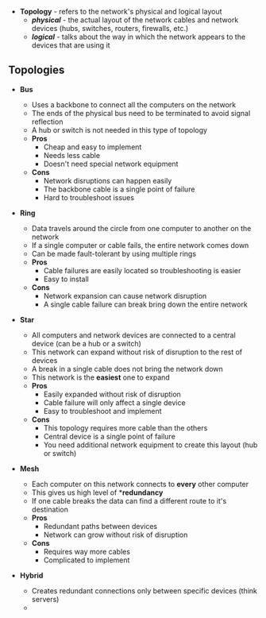 - **Topology** - refers to the network's physical and logical layout 
	- ***physical*** - the actual layout of the network cables and network devices (hubs, switches, routers, firewalls, etc.)
	- ***logical*** - talks about the way in which the network appears to the devices that are using it

## Topologies 
- **Bus** 
	- Uses a backbone to connect all the computers on the network 
	- The ends of the physical bus need to be terminated to avoid signal reflection
	- A hub or switch is not needed in this type of topology
	- **Pros**
		- Cheap and easy to implement
		- Needs less cable 
		- Doesn't need special network equipment 
	- **Cons**
		- Network disruptions can happen easily 
		- The backbone cable is a single point of failure 
		- Hard to troubleshoot issues

- **Ring**
	- Data travels around the circle from one computer to another on the network 
	- If a single computer or cable fails, the entire network comes down 
	- Can be made fault-tolerant by using multiple rings 
	- **Pros** 
		- Cable failures are easily located so troubleshooting is easier 
		- Easy to install 
	- **Cons**
		- Network expansion can cause network disruption
		- A single cable failure can break bring down the entire network 

- **Star**
	- All computers and network devices are connected to a central device (can be a hub or a switch)
	- This network can expand without risk of disruption to the rest of devices 
	- A break in a single cable does not bring the network down 
	- This network is the **easiest** one to expand 
	- **Pros**
		- Easily expanded without risk of disruption
		- Cable failure will only affect a single device 
		- Easy to troubleshoot and implement 
	- **Cons** 
		- This topology requires more cable than the others 
		- Central device is a single point of failure 
		- You need additional network equipment to create this layout (hub or switch)

- **Mesh** 
	- Each computer on this network connects to **every** other computer 
	- This gives us high level of ***redundancy**
	- If one cable breaks the data can find a different route to it's destination 
	- **Pros**
		- Redundant paths between devices 
		- Network can grow without risk of disruption
	- **Cons**
		- Requires way more cables
		- Complicated to implement

- **Hybrid**
	- Creates redundant connections only between specific devices (think servers)
	- 